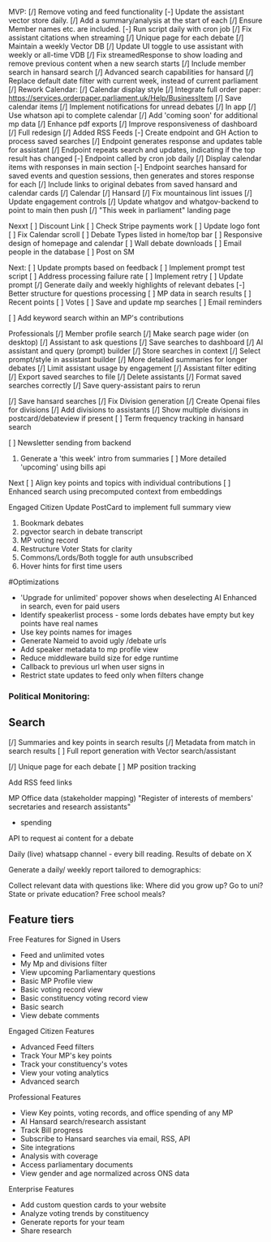 MVP:
[/] Remove voting and feed functionality
[-] Update the assistant vector store daily. 
      [/] Add a summary/analysis at the start of each
      [/] Ensure Member names etc. are included.
      [-] Run script daily with cron job
[/] Fix assistant citations when streaming
[/] Unique page for each debate
[/] Maintain a weekly Vector DB
[/] Update UI toggle to use assistant with weekly or all-time VDB
[/] Fix streamedResponse to show loading and remove previous content when a new search starts
[/] Include member search in hansard search
      [/] Advanced search capabilities for hansard
[/] Replace default date filter with current week, instead of current parliament
[/] Rework Calendar: 
      [/] Calendar display style
      [/] Integrate full order paper: https://services.orderpaper.parliament.uk/Help/BusinessItem
      [/] Save calendar items
[/] Implement notifications for unread debates
      [/] In app
[/] Use whatson api to complete calendar
[/] Add 'coming soon' for additional mp data
[/] Enhance pdf exports
[/] Improve responsiveness of dashboard
      [/] Full redesign
      [/] Added RSS Feeds
[-] Create endpoint and GH Action to process saved searches
      [/] Endpoint generates response and updates table for assistant
      [/] Endpoint repeats search and updates, indicating if the top result has changed
      [-] Endpoint called by cron job daily
      [/] Display calendar items with responses in main section
      [-] Endpoint searches hansard for saved events and question sessions, then generates and stores response for each
[/] Include links to original debates from saved hansard and calendar cards
      [/] Calendar
      [/] Hansard
[/] Fix mountainous lint issues
[/] Update engagement controls
[/] Update whatgov and whatgov-backend to point to main then push
[/] "This week in parliament" landing page

Nexxt
[ ] Discount Link
      [ ] Check Stripe payments work
[ ] Update logo font
[ ] Fix Calendar scroll
[ ] Debate Types listed in home/top bar
[ ] Responsive design of homepage and calendar
[ ] Wall debate downloads
[ ] Email people in the database
[ ] Post on SM


Next:
[ ] Update prompts based on feedback
      [ ] Implement prompt test script
[ ] Address processing failure rate
      [ ] Implement retry
      [ ] Update prompt
[/] Generate daily and weekly highlights of relevant debates
[-] Better structure for questions processing
[ ] MP data in search results
      [ ] Recent points
      [ ] Votes 
      [ ] Save and update mp searches
[ ] Email reminders


[ ] Add keyword search within an MP's contributions

Professionals
[/] Member profile search 
[/] Make search page wider (on desktop)
[/] Assistant to ask questions
[/] Save searches to dashboard
[/] AI assistant and query (prompt) builder
[/] Store searches in context
[/] Select prompt/style in assistant builder
[/] More detailed summaries for longer debates 
[/] Limit assistant usage by engagement
[/] Assistant filter editing
[/] Export saved searches to file
[/] Delete assistants
[/] Format saved searches correctly
[/] Save query-assistant pairs to rerun

[/] Save hansard searches
[/] Fix Division generation
[/] Create Openai files for divisions
[/] Add divisions to assistants
[/] Show multiple divisions in postcard/debateview if present
[ ] Term frequency tracking in hansard search

[ ] Newsletter sending from backend
   1) Generate a 'this week' intro from summaries
[ ] More detailed 'upcoming' using bills api

Next
[ ] Align key points and topics with individual contributions
[ ] Enhanced search using precomputed context from embeddings

Engaged Citizen
Update PostCard to implement full summary view
1) Bookmark debates
2) pgvector search in debate transcript
3) MP voting record
4) Restructure Voter Stats for clarity
5) Commons/Lords/Both toggle for auth unsubscribed
6) Hover hints for first time users

#Optimizations
- 'Upgrade for unlimited' popover shows when deselecting AI Enhanced in search, even for paid users
- Identify speakerlist process - some lords debates have empty but key points have real names
- Use key points names for images
- Generate Nameid to avoid ugly /debate urls
- Add speaker metadata to mp profile view
- Reduce middleware build size for edge runtime
- Callback to previous url when user signs in
- Restrict state updates to feed only when filters change

### Political Monitoring:
## Search
[/] Summaries and key points in search results
[/] Metadata from match in search results
[ ] Full report generation with Vector search/assistant

[/] Unique page for each debate
[ ] MP position tracking

Add RSS feed links

MP Office data (stakeholder mapping)
"Register of interests of members' secretaries and research assistants"
+ spending

API to request ai content for a debate

Daily (live) whatsapp channel - every bill reading. Results of debate on X

Generate a daily/ weekly report tailored to demographics:

Collect relevant data with questions like:
Where did you grow up?
Go to uni?
State or private education?
Free school meals?


## Feature tiers
Free Features for Signed in Users
- Feed and unlimited votes
- My Mp and divisions filter
- View upcoming Parliamentary questions
- Basic MP Profile view
- Basic voting record view
- Basic constituency voting record view
- Basic search
- View debate comments

Engaged Citizen Features
- Advanced Feed filters
- Track Your MP's key points
- Track your constituency's votes
- View your voting analytics
- Advanced search

Professional Features
- View Key points, voting records, and office spending of any MP
- AI Hansard search/research assistant
- Track Bill progress
- Subscribe to Hansard searches via email, RSS, API
- Site integrations
- Analysis with coverage
- Access parliamentary documents
- View gender and age normalized across ONS data

Enterprise Features
- Add custom question cards to your website
- Analyze voting trends by constituency
- Generate reports for your team
- Share research